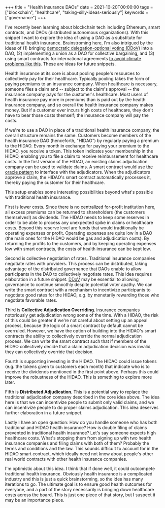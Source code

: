 +++
title = "Health Insurance DAOs"
date = 2021-10-20T00:00:00
tags = ["blockchain", "healthcare", "taking-silly-ideas-seriously"]
keywords = ["governance"]
+++

I've recently been learning about blockchain tech including Ethereum, smart contracts, and DAOs (distributed autonomous organizations).
With this snippet I want to explore the idea of using a DAO as a substitute for traditional health insurance.
Brainstroming here, I'm also intrigued by the ideas of (1) bringing [democratic delegation-optional voting (DDoV)](/snippets/2021-01-11-democratic-delegation-optional-voting/) into a DAO, (2) implementing a union as a DAO for collective bargaining, and (3) using smart contracts for international agreements [to avoid climate problems like this](https://www.nytimes.com/2021/10/20/climate/fossil-fuel-drilling-pledges.html). These are ideas for future snippets.

Health insurance at its core is about pooling people's resources to collectively pay for their healthcare.
Typically pooling takes the form of paying premiums to an insurance company.
When healthcare is necessary, someone files a claim and -- subject to the claim's approval -- the insurance company pays for the customer's healthcare.
Most users of health insurance pay more in premiums than is paid out by the health insurance company, and so overall the health insurance company makes money.
But if a customer ever incurs high costs of healthcare, they don't have to bear those costs themself; the insurance company will pay the costs.

If we're to use a DAO in place of a traditional health insurance company, the overall structure remains the same.
Customers become members of the health insurance DAO (henceforth, "HIDAO") by regularly paying a premium to the HIDAO.
Every month in exchange for paying your premium to the HIDAO, you receive a token.
This token indicates your membership in the HIDAO, enabling you to file a claim to receive reimbursement for healthcare costs.
In the first version of the HIDAO, an existing claims adjudication company can be used to validate claims.
A smart contract would use [the oracle pattern](https://ethereum.org/en/developers/docs/oracles/) to interface with the adjudicators.
When the adjudicators approve a claim, the HIDAO's smart contract automatically processes it, thereby paying the customer for their healthcare.

This setup enables some interesting possibilities beyond what's possible with traditional health insurance.

First is lower costs. Since there is no centralized for-profit institution here, all excess premiums can be returned to shareholders (the customers themselves!) as dividends. The HIDAO needs to keep some reserves in order to be able to process any unexpected spike in claims or healthcare costs. Beyond this reserve level are funds that would traditionally be operating expenses or profit. Operating expenses are quite low in a DAO (the main ones for the HIDAO would be gas and adjudication costs). By returning the profits to the customers, and by keeping operating expenses low with smart contracts, the costs of health insurance can be kept low.

Second is collective negotiation of rates. Traditional insurance companies negotiate rates with providers. This process can be distributed, taking advantage of the distributed governance that DAOs enable to allow participants in the DAO to collectively negotiate rates. This idea requires elaboration in a future snippet. [DDoV](/snippets/2021-01-11-democratic-delegation-optional-voting/) may be essential to allowing governance to continue smoothly despite potential voter apathy. We can write the smart contract with a mechanism to incentivize participants to negotiate good rates for the HIDAO, e.g. by monetarily rewarding those who negotiate favorable rates.

Third is **Collective Adjudication Overriding**. Insurance companies notoriously get adjudication wrong some of the time. With a HIDAO, the risk of this could be greater if we're not careful about setting up an appeal process, because the logic of a smart contract by default cannot be overruled. However, we have the option of building into the HIDAO's smart contracts the ability to collectively override the normal adjudication process. We can write the smart contract such that if members of the HIDAO collectively decide that a claim adjudication decision was invalid, they can collectively override that decision.

Fourth is supporting investing in the HIDAO. The HIDAO could issue tokens (e.g. the tokens given to customers each month) that indicate who is to receive the dividends mentioned in the first point above. Perhaps this could improve the robustness of the HIDAO. This is something to explore more later.

Fifth is **Distributed Adjudication**. This is a potential way to replace the traditional adjudication company described in the core idea above. The idea here is that we can incentivize people to submit only valid claims, and we can incentivize people to do proper claims adjudication. This idea deserves further elaboration in a future snippet.

Lastly I have an open question: How do you handle someone who has both traditional and HIDAO health insurance? How is double filing of claims prevented in traditional health insurance? Let's say someone expects high healthcare costs. What's stopping them from signing up with two health insurance companies and filing claims with both of them? Probably the terms and conditions and the law. This sounds difficult to account for in the HIDAO smart contract, which ideally need not know about people's other real world contracts with other health insurance companies.

I'm optimistic about this idea. I think that if done well, it could outcompete traditional health insurance. Obviously health insurance is a complicated industry and this is just a quick brainstorming, so the idea has many iterations to go. The ultimate goal is to ensure good health outcomes for everyone, and a part of the story necessarily is bringing down healthcare costs across the board. This is just one piece of that story, but I suspect it may be an importance piece.

